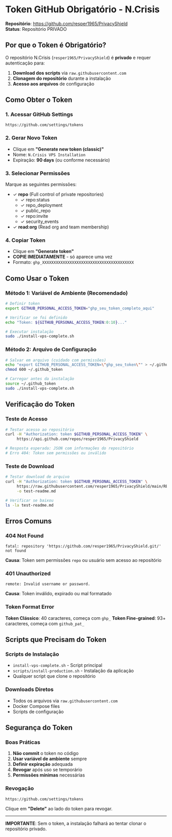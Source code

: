 # Token GitHub Obrigatório - N.Crisis

**Repositório**: https://github.com/resper1965/PrivacyShield  
**Status**: Repositório PRIVADO

## Por que o Token é Obrigatório?

O repositório N.Crisis (`resper1965/PrivacyShield`) é **privado** e requer autenticação para:
1. **Download dos scripts** via `raw.githubusercontent.com`
2. **Clonagem do repositório** durante a instalação
3. **Acesso aos arquivos** de configuração

## Como Obter o Token

### 1. Acessar GitHub Settings
```
https://github.com/settings/tokens
```

### 2. Gerar Novo Token
- Clique em **"Generate new token (classic)"**
- Nome: `N.Crisis VPS Installation`
- Expiração: **90 days** (ou conforme necessário)

### 3. Selecionar Permissões
Marque as seguintes permissões:
- ✓ **repo** (Full control of private repositories)
  - ✓ repo:status
  - ✓ repo_deployment
  - ✓ public_repo
  - ✓ repo:invite
  - ✓ security_events
- ✓ **read:org** (Read org and team membership)

### 4. Copiar Token
- Clique em **"Generate token"**
- **COPIE IMEDIATAMENTE** - só aparece uma vez
- Formato: `ghp_XXXXXXXXXXXXXXXXXXXXXXXXXXXXXXXXXXXXXXXX`

## Como Usar o Token

### Método 1: Variável de Ambiente (Recomendado)
```bash
# Definir token
export GITHUB_PERSONAL_ACCESS_TOKEN="ghp_seu_token_completo_aqui"

# Verificar se foi definido
echo "Token: ${GITHUB_PERSONAL_ACCESS_TOKEN:0:10}..."

# Executar instalação
sudo ./install-vps-complete.sh
```

### Método 2: Arquivo de Configuração
```bash
# Salvar em arquivo (cuidado com permissões)
echo "export GITHUB_PERSONAL_ACCESS_TOKEN=\"ghp_seu_token\"" > ~/.github_token
chmod 600 ~/.github_token

# Carregar antes da instalação
source ~/.github_token
sudo ./install-vps-complete.sh
```

## Verificação do Token

### Teste de Acesso
```bash
# Testar acesso ao repositório
curl -H "Authorization: token $GITHUB_PERSONAL_ACCESS_TOKEN" \
     https://api.github.com/repos/resper1965/PrivacyShield

# Resposta esperada: JSON com informações do repositório
# Erro 404: Token sem permissões ou inválido
```

### Teste de Download
```bash
# Testar download de arquivo
curl -H "Authorization: token $GITHUB_PERSONAL_ACCESS_TOKEN" \
     https://raw.githubusercontent.com/resper1965/PrivacyShield/main/README.md \
     -o test-readme.md

# Verificar se baixou
ls -la test-readme.md
```

## Erros Comuns

### 404 Not Found
```
fatal: repository 'https://github.com/resper1965/PrivacyShield.git/' not found
```
**Causa**: Token sem permissões `repo` ou usuário sem acesso ao repositório

### 401 Unauthorized
```
remote: Invalid username or password.
```
**Causa**: Token inválido, expirado ou mal formatado

### Token Format Error
**Token Clássico**: 40 caracteres, começa com `ghp_`
**Token Fine-grained**: 93+ caracteres, começa com `github_pat_`

## Scripts que Precisam do Token

### Scripts de Instalação
- `install-vps-complete.sh` - Script principal
- `scripts/install-production.sh` - Instalação da aplicação
- Qualquer script que clone o repositório

### Downloads Diretos
- Todos os arquivos via `raw.githubusercontent.com`
- Docker Compose files
- Scripts de configuração

## Segurança do Token

### Boas Práticas
1. **Não commit** o token no código
2. **Usar variável de ambiente** sempre
3. **Definir expiração** adequada
4. **Revogar** após uso se temporário
5. **Permissões mínimas** necessárias

### Revogação
```
https://github.com/settings/tokens
```
Clique em **"Delete"** ao lado do token para revogar.

---

**IMPORTANTE**: Sem o token, a instalação falhará ao tentar clonar o repositório privado.